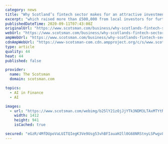 ```yaml
---
category: news
title: "Why Scotland’s fintech sector makes for an attractive investment"
excerpt: "which raised more than £500,000 from local investors for further development of its AI-based technology. Other investments might have been pushed back by the pandemic but the fundamentals for fintech growth are strong in Scotland. There have been some ..."
publishedDateTime: 2020-09-11T07:43:00Z
originalUrl: "https://www.scotsman.com/business/why-scotlands-fintech-sector-makes-attractive-investment-2968224"
webUrl: "https://www.scotsman.com/business/why-scotlands-fintech-sector-makes-attractive-investment-2968224"
ampWebUrl: "https://www.scotsman.com/business/why-scotlands-fintech-sector-makes-attractive-investment-2968224"
cdnAmpWebUrl: "https://www-scotsman-com.cdn.ampproject.org/c/s/www.scotsman.com/business/why-scotlands-fintech-sector-makes-attractive-investment-2968224"
type: article
quality: 44
heat: 44
published: false

provider:
  name: The Scotsman
  domain: scotsman.com

topics:
  - AI in Finance
  - AI

images:
  - url: "https://www.scotsman.com/webimg/b25lY21zOjJjYTk3NDM3LTAxMTYtNDg4Ny04ZmJkLWI3OGE1ZTEzNTg3YzpkZjQ1Yzk3NC1hNmYzLTRiNDYtOTc4My1jMGNiNjA0OTdkZDQ=.jpg"
    width: 1412
    height: 941
    isCached: true

secured: "eGzR/4MfDUpoVaLUITQIegK3Ve9Usg53vhBFIauaH2ll0G68NRStnyLSPwgv8/h9p2nfoIrh9ZvbMj+RToy+9jpvrH23zxy2IaksU8gBpEetVXmFD5YGqWObMJCOk7XTRDKxv6RH1v5uxUtZDlV9QYmVNlT2uH6Q2m6kWO74ywiRurBhC081oi1qUzML9MYI4sxJquXXM4e0B7Oi1zC/XYvsFgBIw4Hbze0wAHGduIksV8VyDtgPCvbeWrExvseUWtN5N3/RpSz2WX0MsnlFBhQQLoSEX6v2KcTgwXqarSkP2XhniQYAVPcfCrw7U4axzEIoRDGuQLR4xwoAoknvqsx6+eJO7tPLEB8GLCUmiF0=;Ssvx6RS3QeASPoXgOSrQJQ=="
---
```



